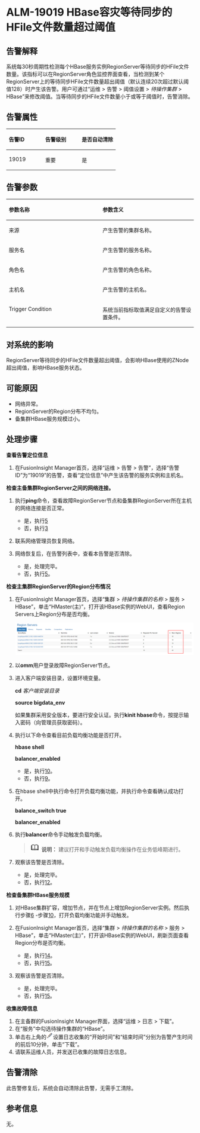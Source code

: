 # ALM-19019 HBase容灾等待同步的HFile文件数量超过阈值<a name="ALM-19019"></a>

## 告警解释<a name="section2812165915185"></a>

系统每30秒周期性检测每个HBase服务实例RegionServer等待同步的HFile文件数量。该指标可以在RegionServer角色监控界面查看，当检测到某个RegionServer上的等待同步HFile文件数量超出阈值（默认连续20次超过默认阈值128）时产生该告警。用户可通过“运维 \> 告警 \> 阈值设置 \>  _待操作集群_  \> HBase”来修改阈值。当等待同步的HFile文件数量小于或等于阈值时，告警消除。

## 告警属性<a name="section25955920317"></a>

<a name="table153018141532"></a>
<table><thead align="left"><tr id="row1431461419318"><th class="cellrowborder" valign="top" width="33.33333333333333%" id="mcps1.1.4.1.1"><p id="p1831414141837"><a name="p1831414141837"></a><a name="p1831414141837"></a>告警ID</p>
</th>
<th class="cellrowborder" valign="top" width="33.33333333333333%" id="mcps1.1.4.1.2"><p id="p1931416141437"><a name="p1931416141437"></a><a name="p1931416141437"></a>告警级别</p>
</th>
<th class="cellrowborder" valign="top" width="33.33333333333333%" id="mcps1.1.4.1.3"><p id="p1331431416317"><a name="p1331431416317"></a><a name="p1331431416317"></a>是否自动清除</p>
</th>
</tr>
</thead>
<tbody><tr id="row531419147312"><td class="cellrowborder" valign="top" width="33.33333333333333%" headers="mcps1.1.4.1.1 "><p id="p0314201416319"><a name="p0314201416319"></a><a name="p0314201416319"></a>19019</p>
</td>
<td class="cellrowborder" valign="top" width="33.33333333333333%" headers="mcps1.1.4.1.2 "><p id="p83141314938"><a name="p83141314938"></a><a name="p83141314938"></a>重要</p>
</td>
<td class="cellrowborder" valign="top" width="33.33333333333333%" headers="mcps1.1.4.1.3 "><p id="p1631419141733"><a name="p1631419141733"></a><a name="p1631419141733"></a>是</p>
</td>
</tr>
</tbody>
</table>

## 告警参数<a name="section141612263418"></a>

<a name="table74516141535"></a>
<table><thead align="left"><tr id="row53145146319"><th class="cellrowborder" valign="top" width="50%" id="mcps1.1.3.1.1"><p id="p53165149310"><a name="p53165149310"></a><a name="p53165149310"></a>参数名称</p>
</th>
<th class="cellrowborder" valign="top" width="50%" id="mcps1.1.3.1.2"><p id="p14316191411314"><a name="p14316191411314"></a><a name="p14316191411314"></a>参数含义</p>
</th>
</tr>
</thead>
<tbody><tr id="row11533153471712"><td class="cellrowborder" valign="top" width="50%" headers="mcps1.1.3.1.1 "><p id="p13858113752316"><a name="p13858113752316"></a><a name="p13858113752316"></a>来源</p>
</td>
<td class="cellrowborder" valign="top" width="50%" headers="mcps1.1.3.1.2 "><p id="p187931338134115"><a name="p187931338134115"></a><a name="p187931338134115"></a>产生告警的集群名称。</p>
</td>
</tr>
<tr id="row15316814937"><td class="cellrowborder" valign="top" width="50%" headers="mcps1.1.3.1.1 "><p id="p39123317"><a name="p39123317"></a><a name="p39123317"></a>服务名</p>
</td>
<td class="cellrowborder" valign="top" width="50%" headers="mcps1.1.3.1.2 "><p id="p83161014635"><a name="p83161014635"></a><a name="p83161014635"></a>产生告警的服务名称。</p>
</td>
</tr>
<tr id="row193161314938"><td class="cellrowborder" valign="top" width="50%" headers="mcps1.1.3.1.1 "><p id="p37226997"><a name="p37226997"></a><a name="p37226997"></a>角色名</p>
</td>
<td class="cellrowborder" valign="top" width="50%" headers="mcps1.1.3.1.2 "><p id="p18316114535"><a name="p18316114535"></a><a name="p18316114535"></a>产生告警的角色名称。</p>
</td>
</tr>
<tr id="row9316141415313"><td class="cellrowborder" valign="top" width="50%" headers="mcps1.1.3.1.1 "><p id="p66118565"><a name="p66118565"></a><a name="p66118565"></a>主机名</p>
</td>
<td class="cellrowborder" valign="top" width="50%" headers="mcps1.1.3.1.2 "><p id="p33168145315"><a name="p33168145315"></a><a name="p33168145315"></a>产生告警的主机名。</p>
</td>
</tr>
<tr id="row61264569583"><td class="cellrowborder" valign="top" width="50%" headers="mcps1.1.3.1.1 "><p id="p26086497"><a name="p26086497"></a><a name="p26086497"></a>Trigger Condition</p>
</td>
<td class="cellrowborder" valign="top" width="50%" headers="mcps1.1.3.1.2 "><p id="p32631511"><a name="p32631511"></a><a name="p32631511"></a>系统当前指标取值满足自定义的告警设置条件。</p>
</td>
</tr>
</tbody>
</table>

## 对系统的影响<a name="section16986944941"></a>

RegionServer等待同步的HFile文件数量超出阈值，会影响HBase使用的ZNode超出阈值，影响HBase服务状态。

## 可能原因<a name="section1855111591448"></a>

-   网络异常。
-   RegionServer的Region分布不均匀。
-   备集群HBase服务规模过小。

## 处理步骤<a name="section59091196204"></a>

**查看告警定位信息**

1.  在FusionInsight Manager首页，选择“运维 \> 告警 \> 告警”，选择“告警ID”为“19019”的告警，查看“定位信息”中产生该告警的服务实例和主机名。

**检查主备集群RegionServer之间的网络连接。**

1.  执行**ping**命令，查看故障RegionServer节点和备集群RegionServer所在主机的网络连接是否正常。
    -   是，执行[5](#li1686411529911)
    -   否，执行[3](#li1946854011118)

2.  <a name="li1946854011118"></a>联系网络管理员恢复网络。
3.  网络恢复后，在告警列表中，查看本告警是否清除。
    -   是，处理完毕。
    -   否，执行[5](#li1686411529911)。


**检查主集群RegionServer的Region分布情况**

1.  <a name="li1686411529911"></a>在FusionInsight Manager首页，选择“集群 \>  _待操作集群的名称_  \> 服务 \> HBase”，单击“HMaster\(主\)”，打开该HBase实例的WebUI，查看Region Servers上Region分布是否均衡。

    ![](figures/zh-cn_image_0000001159711655.png)

2.  <a name="li277716529115"></a>以**omm**用户登录故障RegionServer节点。
3.  进入客户端安装目录，设置环境变量。

    **cd** _客户端安装目录_

    **source bigdata\_env**

    如果集群采用安全版本，要进行安全认证。执行**kinit hbase**命令，按提示输入密码（向管理员获取密码）。

4.  执行以下命令查看目前负载均衡功能是否打开。

    **hbase shell**

    **balancer\_enabled**

    -   是，执行[10](#li127781952161113)。
    -   否，执行[9](#li8778145241118)。

5.  <a name="li8778145241118"></a>在hbase shell中执行命令打开负载均衡功能，并执行命令查看确认成功打开。

    **balance\_switch true**

    **balancer\_enabled**

6.  <a name="li127781952161113"></a>执行**balancer**命令手动触发负载均衡。

    >![](public_sys-resources/icon-note.gif) **说明：** 
    >建议打开和手动触发负载均衡操作在业务低峰期进行。

7.  观察该告警是否清除。
    -   是，处理完毕。
    -   否，执行[12](#li14354010126)。


**检查备集群HBase服务规模**

1.  <a name="li14354010126"></a>对HBase集群扩容，增加节点，并在节点上增加RegionServer实例。然后执行步骤[6](#li277716529115)  -步骤[10](#li127781952161113)，打开负载均衡功能并手动触发。
2.  在FusionInsight Manager首页，选择“集群 \>  _待操作集群的名称_  \> 服务 \> HBase”，单击“HMaster\(主\)”，打开该HBase实例的WebUI，刷新页面查看Region分布是否均衡。
    -   是，执行[14](#li435514181217)。
    -   否，执行[15](#li193977212510)。

3.  <a name="li435514181217"></a>观察该告警是否清除。
    -   是，处理完毕。
    -   否，执行[15](#li193977212510)。


**收集故障信息**

1.  <a name="li193977212510"></a>在主备群的FusionInsight Manager界面，选择“运维 \> 日志 \> 下载”。
2.  在“服务”中勾选待操作集群的“HBase”。
3.  单击右上角的![](figures/zh-cn_image_0000001159690571.png)设置日志收集的“开始时间”和“结束时间”分别为告警产生时间的前后10分钟，单击“下载”。
4.  请联系运维人员，并发送已收集的故障日志信息。

## 告警清除<a name="section169311343318"></a>

此告警修复后，系统会自动清除此告警，无需手工清除。

## 参考信息<a name="section666819462133"></a>

无。

